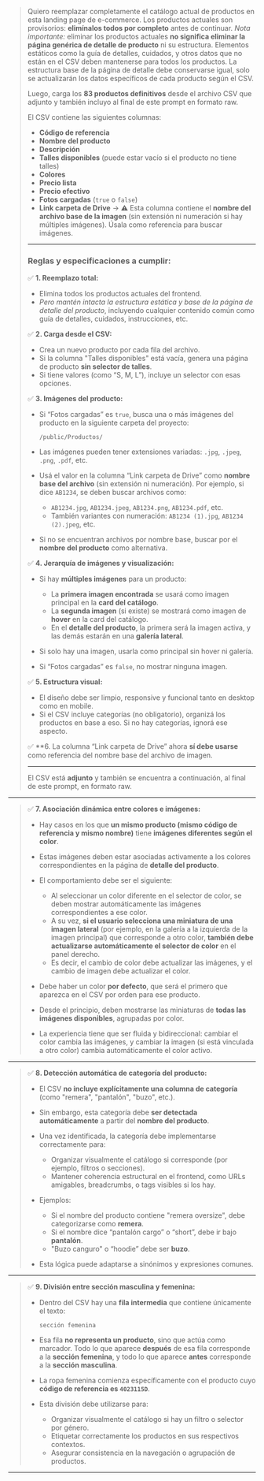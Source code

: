 > Quiero reemplazar completamente el catálogo actual de productos en esta landing page de e-commerce. Los productos actuales son provisorios: **elimínalos todos por completo** antes de continuar.
> *Nota importante:* eliminar los productos actuales **no significa eliminar la página genérica de detalle de producto** ni su estructura. Elementos estáticos como la guía de detalles, cuidados, y otros datos que no están en el CSV deben mantenerse para todos los productos. La estructura base de la página de detalle debe conservarse igual, solo se actualizarán los datos específicos de cada producto según el CSV.
>
> Luego, carga los **83 productos definitivos** desde el archivo CSV que adjunto y también incluyo al final de este prompt en formato raw.
>
> El CSV contiene las siguientes columnas:
>
> * **Código de referencia**
> * **Nombre del producto**
> * **Descripción**
> * **Talles disponibles** (puede estar vacío si el producto no tiene talles)
> * **Colores**
> * **Precio lista**
> * **Precio efectivo**
> * **Fotos cargadas** (`true` o `false`)
> * **Link carpeta de Drive** → ⚠️ Esta columna contiene el **nombre del archivo base de la imagen** (sin extensión ni numeración si hay múltiples imágenes). Úsala como referencia para buscar imágenes.
>
> ---
>
> ### Reglas y especificaciones a cumplir:
>
> ✅ **1. Reemplazo total:**
>
> * Elimina todos los productos actuales del frontend.
> * *Pero mantén intacta la estructura estática y base de la página de detalle del producto*, incluyendo cualquier contenido común como guía de detalles, cuidados, instrucciones, etc.
>
> ✅ **2. Carga desde el CSV:**
>
> * Crea un nuevo producto por cada fila del archivo.
> * Si la columna "Talles disponibles" está vacía, genera una página de producto **sin selector de talles**.
> * Si tiene valores (como “S, M, L”), incluye un selector con esas opciones.
>
> ✅ **3. Imágenes del producto:**
>
> * Si “Fotos cargadas” es `true`, busca una o más imágenes del producto en la siguiente carpeta del proyecto:
>
>   ```
>   /public/Productos/
>   ```
> * Las imágenes pueden tener extensiones variadas: `.jpg`, `.jpeg`, `.png`, `.pdf`, etc.
> * Usá el valor en la columna “Link carpeta de Drive” como **nombre base del archivo** (sin extensión ni numeración). Por ejemplo, si dice `AB1234`, se deben buscar archivos como:
>
>   * `AB1234.jpg`, `AB1234.jpeg`, `AB1234.png`, `AB1234.pdf`, etc.
>   * También variantes con numeración: `AB1234 (1).jpg`, `AB1234 (2).jpeg`, etc.
> * Si no se encuentran archivos por nombre base, buscar por el **nombre del producto** como alternativa.
>
> ✅ **4. Jerarquía de imágenes y visualización:**
>
> * Si hay **múltiples imágenes** para un producto:
>
>   * La **primera imagen encontrada** se usará como imagen principal en la **card del catálogo**.
>   * La **segunda imagen** (si existe) se mostrará como imagen de **hover** en la card del catálogo.
>   * En el **detalle del producto**, la primera será la imagen activa, y las demás estarán en una **galería lateral**.
> * Si solo hay una imagen, usarla como principal sin hover ni galería.
> * Si “Fotos cargadas” es `false`, no mostrar ninguna imagen.
>
> ✅ **5. Estructura visual:**
>
> * El diseño debe ser limpio, responsive y funcional tanto en desktop como en mobile.
> * Si el CSV incluye categorías (no obligatorio), organizá los productos en base a eso. Si no hay categorías, ignorá ese aspecto.
>
> ✅ \*\*6. La columna “Link carpeta de Drive” ahora **sí debe usarse** como referencia del nombre base del archivo de imagen.
>
> ---
>
> El CSV está **adjunto** y también se encuentra a continuación, al final de este prompt, en formato raw.

---

> ✅ **7. Asociación dinámica entre colores e imágenes:**
>
> * Hay casos en los que **un mismo producto (mismo código de referencia y mismo nombre)** tiene **imágenes diferentes según el color**.
> * Estas imágenes deben estar asociadas activamente a los colores correspondientes en la página de **detalle del producto**.
> * El comportamiento debe ser el siguiente:
>
>   * Al seleccionar un color diferente en el selector de color, se deben mostrar automáticamente las imágenes correspondientes a ese color.
>   * A su vez, **si el usuario selecciona una miniatura de una imagen lateral** (por ejemplo, en la galería a la izquierda de la imagen principal) que corresponde a otro color, **también debe actualizarse automáticamente el selector de color** en el panel derecho.
>   * Es decir, el cambio de color debe actualizar las imágenes, y el cambio de imagen debe actualizar el color.
> * Debe haber un color **por defecto**, que será el primero que aparezca en el CSV por orden para ese producto.
> * Desde el principio, deben mostrarse las miniaturas de **todas las imágenes disponibles**, agrupadas por color.
> * La experiencia tiene que ser fluida y bidireccional: cambiar el color cambia las imágenes, y cambiar la imagen (si está vinculada a otro color) cambia automáticamente el color activo.

---

> ✅ **8. Detección automática de categoría del producto:**
>
> * El CSV **no incluye explícitamente una columna de categoría** (como "remera", "pantalón", "buzo", etc.).
> * Sin embargo, esta categoría debe **ser detectada automáticamente** a partir del **nombre del producto**.
> * Una vez identificada, la categoría debe implementarse correctamente para:
>
>   * Organizar visualmente el catálogo si corresponde (por ejemplo, filtros o secciones).
>   * Mantener coherencia estructural en el frontend, como URLs amigables, breadcrumbs, o tags visibles si los hay.
> * Ejemplos:
>
>   * Si el nombre del producto contiene "remera oversize", debe categorizarse como **remera**.
>   * Si el nombre dice “pantalón cargo” o “short”, debe ir bajo **pantalón**.
>   * "Buzo canguro" o “hoodie” debe ser **buzo**.
> * Esta lógica puede adaptarse a sinónimos y expresiones comunes.

---

> ✅ **9. División entre sección masculina y femenina:**
>
> * Dentro del CSV hay una **fila intermedia** que contiene únicamente el texto:
>
>   ```
>   sección femenina
>   ```
> * Esa fila **no representa un producto**, sino que actúa como marcador. Todo lo que aparece **después** de esa fila corresponde a la **sección femenina**, y todo lo que aparece **antes** corresponde a la **sección masculina**.
> * La ropa femenina comienza específicamente con el producto cuyo **código de referencia es `4023115D`**.
> * Esta división debe utilizarse para:
>
>   * Organizar visualmente el catálogo si hay un filtro o selector por género.
>   * Etiquetar correctamente los productos en sus respectivos contextos.
>   * Asegurar consistencia en la navegación o agrupación de productos.

---